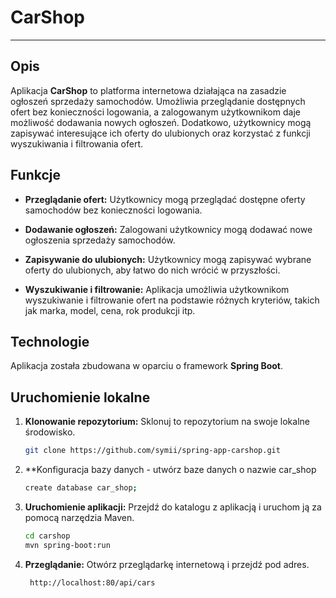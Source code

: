# CarShop

---

## Opis

Aplikacja **CarShop** to platforma internetowa działająca na zasadzie ogłoszeń sprzedaży samochodów. Umożliwia przeglądanie dostępnych ofert bez konieczności logowania, a zalogowanym użytkownikom daje możliwość dodawania nowych ogłoszeń. Dodatkowo, użytkownicy mogą zapisywać interesujące ich oferty do ulubionych oraz korzystać z funkcji wyszukiwania i filtrowania ofert.

## Funkcje

- **Przeglądanie ofert:** Użytkownicy mogą przeglądać dostępne oferty samochodów bez konieczności logowania.
  
- **Dodawanie ogłoszeń:** Zalogowani użytkownicy mogą dodawać nowe ogłoszenia sprzedaży samochodów.

- **Zapisywanie do ulubionych:** Użytkownicy mogą zapisywać wybrane oferty do ulubionych, aby łatwo do nich wrócić w przyszłości.

- **Wyszukiwanie i filtrowanie:** Aplikacja umożliwia użytkownikom wyszukiwanie i filtrowanie ofert na podstawie różnych kryteriów, takich jak marka, model, cena, rok produkcji itp.

## Technologie

Aplikacja została zbudowana w oparciu o framework **Spring Boot**.

## Uruchomienie lokalne

1. **Klonowanie repozytorium:** Sklonuj to repozytorium na swoje lokalne środowisko.
   ```bash
   git clone https://github.com/symii/spring-app-carshop.git
2. **Konfiguracja bazy danych - utwórz baze danych o nazwie car_shop
   ```bash
   create database car_shop;
3. **Uruchomienie aplikacji:** Przejdź do katalogu z aplikacją i uruchom ją za pomocą narzędzia Maven.
    ```bash
    cd carshop
    mvn spring-boot:run
4. **Przeglądanie:** Otwórz przeglądarkę internetową i przejdź pod adres.
    ```bash
     http://localhost:80/api/cars



